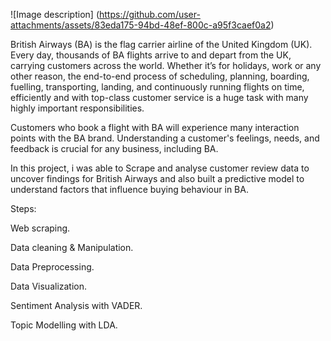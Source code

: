 
![Image description] 
(https://github.com/user-attachments/assets/83eda175-94bd-48ef-800c-a95f3caef0a2)


British Airways (BA) is the flag carrier airline of the United Kingdom (UK). Every day, thousands of BA flights arrive to and depart from the UK, 
carrying customers across the world. Whether it’s for holidays, work or any other reason, the end-to-end process of scheduling,
planning, boarding, fuelling, transporting, landing, and continuously running flights on time, efficiently
and with top-class customer service is a huge task with many highly important responsibilities.


Customers who book a flight with BA will experience many interaction points with the BA brand. 
Understanding a customer's feelings, needs, and feedback is crucial for any business, including BA. 

In this project, i was able to Scrape and analyse customer review data to uncover findings for British Airways and also built a predictive model to understand factors that influence buying behaviour in BA.


Steps:

Web scraping.

Data cleaning & Manipulation.

Data Preprocessing.

Data Visualization.

Sentiment Analysis with VADER.

Topic Modelling with LDA.
